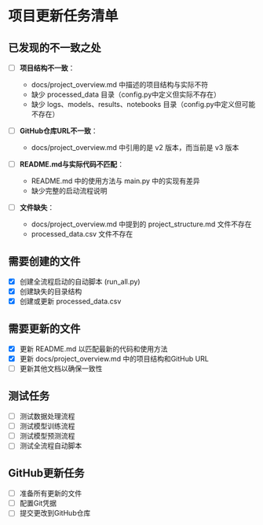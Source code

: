# 项目更新任务清单

## 已发现的不一致之处

- [ ] **项目结构不一致**：
  - docs/project_overview.md 中描述的项目结构与实际不符
  - 缺少 processed_data 目录（config.py中定义但实际不存在）
  - 缺少 logs、models、results、notebooks 目录（config.py中定义但可能不存在）

- [ ] **GitHub仓库URL不一致**：
  - docs/project_overview.md 中引用的是 v2 版本，而当前是 v3 版本

- [ ] **README.md与实际代码不匹配**：
  - README.md 中的使用方法与 main.py 中的实现有差异
  - 缺少完整的启动流程说明

- [ ] **文件缺失**：
  - docs/project_overview.md 中提到的 project_structure.md 文件不存在
  - processed_data.csv 文件不存在

## 需要创建的文件

- [x] 创建全流程启动的自动脚本 (run_all.py)
- [x] 创建缺失的目录结构
- [x] 创建或更新 processed_data.csv

## 需要更新的文件

- [x] 更新 README.md 以匹配最新的代码和使用方法
- [x] 更新 docs/project_overview.md 中的项目结构和GitHub URL
- [ ] 更新其他文档以确保一致性

## 测试任务

- [ ] 测试数据处理流程
- [ ] 测试模型训练流程
- [ ] 测试模型预测流程
- [ ] 测试全流程自动脚本

## GitHub更新任务

- [ ] 准备所有更新的文件
- [ ] 配置Git凭据
- [ ] 提交更改到GitHub仓库
